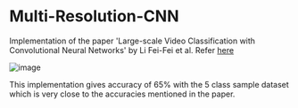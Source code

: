 # Multi-Resolution-CNN
Implementation of the paper 'Large-scale Video Classification with Convolutional Neural Networks' by Li Fei-Fei et al.
Refer [here](https://static.googleusercontent.com/media/research.google.com/en//pubs/archive/42455.pdf)

![image](https://user-images.githubusercontent.com/83297868/159207688-8bd582d7-0cd4-43d0-9c1a-f03eee366d3d.png)

This implementation gives accuracy of 65% with the 5 class sample dataset which is very close to the accuracies mentioned in the paper.
